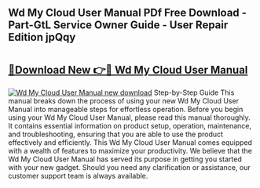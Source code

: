 ## Wd My Cloud User Manual PDf Free Download - Part-GtL Service Owner Guide - User Repair Edition jpQqy

# <h2><a href="http://cf26510.oget.top/?id=Wd+My+Cloud+User+Manual">🔗Download New 👉🔴 Wd My Cloud User Manual</a></h2>

[![Wd My Cloud User Manual new download](https://i.imgur.com/5g1atiW.png)](http://cf26510.oget.top/?id=Wd+My+Cloud+User+Manual)
Step-by-Step Guide This manual breaks down the process of using your new Wd My Cloud User Manual into manageable steps for effortless operation. Before you begin using your Wd My Cloud User Manual, please read this manual thoroughly. It contains essential information on product setup, operation, maintenance, and troubleshooting, ensuring that you are able to use the product effectively and efficiently. This Wd My Cloud User Manual comes equipped with a wealth of features to maximize your productivity. We believe that the Wd My Cloud User Manual has served its purpose in getting you started with your new gadget. Should you need any clarification or assistance, our customer support team is always available.
